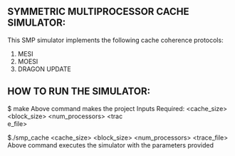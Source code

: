 SYMMETRIC MULTIPROCESSOR CACHE SIMULATOR:
-----------------------------------------
This SMP simulator implements the following cache coherence protocols:
1. MESI
2. MOESI
3. DRAGON UPDATE

HOW TO RUN THE SIMULATOR:
-------------------------
$ make
  Above command makes the project
  Inputs Required:
  <cache_size> 
  <assoc> 
  <block_size> 
  <num_processors> 
  <protocol> 
  <trac\
  e_file>

$./smp_cache <cache_size> <assoc> <block_size> <num_processors> <protocol> <trace_file> 
   Above command executes the simulator with the parameters provided